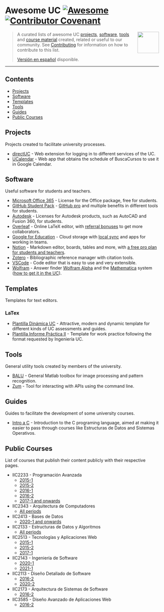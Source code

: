 <!--lint disable double-link-->
<!--lint disable double-link-->
# Awesome UC [![Awesome](https://awesome.re/badge.svg)](https://awesome.re) [![Contributor Covenant](https://img.shields.io/badge/Contributor%20Covenant-v2.0%20adopted-ff69b4.svg)](code-of-conduct.md)

[<img src="./media/logo.png" align="right" width="70">](#contents)

> A curated lists of awesome UC [projects](#projects), [software](#software), [tools](#tools) and [course material](#courses) created, related or useful to our community.
> See [Contributing](contributing.md) for information on how to contribute to this list.
>
> [Versión en español](readme.md) disponible.

---

<!--lint disable remark-lint-double-link-->
## Contents

- [Projects](#projects)
- [Software](#software)
- [Templates](#templates)
- [Tools](#tools)
- [Guides](#guides)
- [Public Courses](#public-courses)

## Projects

Projects created to facilitate university processes.

- [directUC](https://github.com/wachunei/directUC) - Web extension for logging in to different services of the UC.
- [UCalendar](https://github.com/open-source-uc/ucalendar) - Web app that obtains the schedule of BuscaCursos to use it in Google Calendar.


## Software

Useful software for students and teachers.

- [Microsoft Office 365](https://www.microsoft.com/en-us/education/products/office) - License for the Office package, free for students.
- [GitHub Student Pack](https://education.github.com/pack) - [GitHub pro](https://docs.github.com/en/github/getting-started-with-github/githubs-products#github-pro) and multiple benefits in different tools for students.
- [Autodesk](https://www.autodesk.com/education/edu-software/overview) - Licenses for Autodesk products, such as AutoCAD and Fusion 360, for students.
- [Overleaf](https://www.overleaf.com/) - Online LaTeX editor, with [referral bonuses](https://www.overleaf.com/user/bonus) to get more collaborators.
- [Google for Education](https://edu.google.com/intl/es-419/products/workspace-for-education/education-fundamentals/) - Cloud storage with [local sync](https://support.google.com/drive/answer/7329379) and apps for working in teams.
- [Notion](https://notion.so) - Markdown editor, boards, tables and more, with [a free pro plan for students and teachers](https://www.notion.so/Notion-for-students-teachers-adc631df15ee4ab9a7a33dd50f4c16fe).
- [Zotero](https://www.zotero.org/) - Bibliographic reference manager with citation tools.
- [VSCode](https://code.visualstudio.com/) - Code editor that is easy to use and very extensible.
- [Wolfram](https://www.wolfram.com/education) - Answer finder [Wolfram Alpha](https://www.wolframalpha.com/) and the [Mathematica](https://www.wolfram.com/mathematica/) system ([how to get it in the UC](https://informatica.uc.cl/licencias#mathematica-campus-agreement)).


## Templates

Templates for text editors.

### LaTex

- [Plantilla Dinámica UC](https://github.com/open-source-uc/plantilla-uc) - Attractive, modern and dynamic template for different kinds of UC assessments and guides.
- [Plantilla Informe Práctica II](https://github.com/open-source-uc/ing2001) - Template for work practice following the format requested by Ingeniería UC.


## Tools

General utility tools created by members of the university.

- [BALU](https://github.com/domingomery/Balu) - General Matlab toolbox for image processing and pattern recognition.
- [Zum](https://github.com/daleal/zum) - Tool for interacting with APIs using the command line.


## Guides

Guides to facilitate the development of some university courses.

- [Intro a C](https://github.com/DCCentral-de-Apuntes/intro-C) - Introduction to the C programing language, aimed at making it easier to pass through courses like Estructuras de Datos and Sistemas Operativos.


## Public Courses

List of courses that publish their content publicly with their respective pages.

- IIC2233 - Programación Avanzada
  - [2015-1](https://github.com/IIC2233-2015-1)
  - [2015-2](https://github.com/IIC2233-2015-2)
  - [2016-1](https://github.com/IIC2233-2016-1)
  - [2016-2](https://github.com/IIC2233-2016-02)
  - [2017-1 and onwards](https://github.com/IIC2233)
- IIC2343 - Arquitectura de Computadores
  - [All periods](https://github.com/IIC2343)
- IIC2413 - Bases de Datos
  - [2020-1 and onwards](https://github.com/IIC2413)
- IIC2133 - Estructuras de Datos y Algoritmos
  - [All periods](https://github.com/IIC2133-PUC/)
- IIC2513 - Tecnologías y Aplicaciones Web
  - [2015-1](https://github.com/IIC2513-2015-1)
  - [2015-2](https://github.com/IIC2513-2015-2)
  - [2017-1](https://github.com/IIC2513-2017-1)
- IIC2143 - Ingeniería de Software
  - [2020-1](https://github.com/IIC2143-2020-2)
  - [2021-1](https://github.com/IIC2143-2021-1)
- IIC2113 - Diseño Detallado de Software
  - [2016-2](https://github.com/IIC2113-2016-2)
  - [2020-2](https://github.com/IIC2113-2020-2)
- IIC2173 - Arquitectura de Sistemas de Software
  - [2016-2](https://github.com/IIC2173-2016-2)
- IIC3585 - Diseño Avanzado de Aplicaciones Web
  - [2016-2](https://github.com/IIC3585-2016-2)
